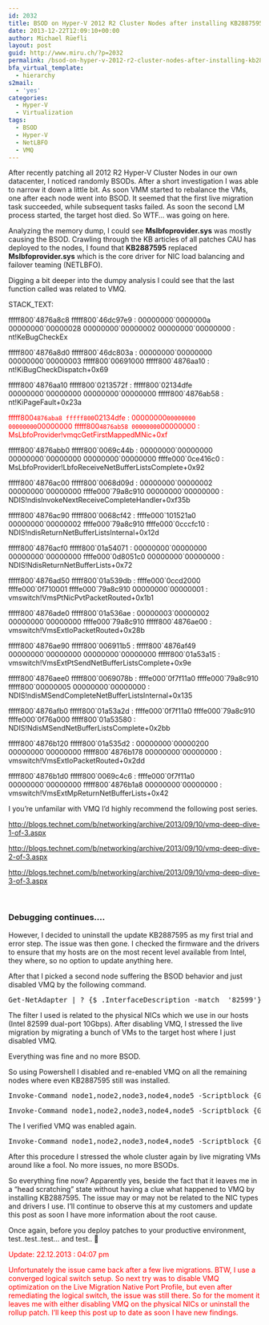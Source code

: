 ```yaml
---
id: 2032
title: BSOD on Hyper-V 2012 R2 Cluster Nodes after installing KB2887595
date: 2013-12-22T12:09:10+00:00
author: Michael Rüefli
layout: post
guid: http://www.miru.ch/?p=2032
permalink: /bsod-on-hyper-v-2012-r2-cluster-nodes-after-installing-kb2887595/
bfa_virtual_template:
  - hierarchy
s2mail:
  - 'yes'
categories:
  - Hyper-V
  - Virtualization
tags:
  - BSOD
  - Hyper-V
  - NetLBFO
  - VMQ
---
```

After recently patching all 2012 R2 Hyper-V Cluster Nodes in our own datacenter, I noticed randomly BSODs. After a short investigation I was able to narrow it down a little bit. As soon VMM started to rebalance the VMs, one after each node went into BSOD. It seemed that the first live migration task succeeded, while subsequent tasks failed. As soon the second LM process started, the target host died. So WTF&#8230; was going on here.

Analyzing the memory dump, I could see **Mslbfoprovider.sys** was mostly causing the BSOD. Crawling through the KB articles of all patches CAU has deployed to the nodes, I found that **KB2887595** replaced **Mslbfoprovider.sys** which is the core driver for NIC load balancing and failover teaming (NETLBFO).

Digging a bit deeper into the dumpy analysis I could see that the last function called was related to VMQ.
  
STACK_TEXT:
  
fffff800\`4876a8c8 fffff800\`46dc97e9 : 00000000\`0000000a 00000000\`00000028 00000000\`00000002 00000000\`00000000 : nt!KeBugCheckEx
  
fffff800\`4876a8d0 fffff800\`46dc803a : 00000000\`00000000 00000000\`00000003 fffff800\`00691000 fffff800\`4876aa10 : nt!KiBugCheckDispatch+0x69
  
fffff800\`4876aa10 fffff800\`0213572f : fffff800\`02134dfe 00000000\`00000000 00000000\`00000000 fffff800\`4876ab58 : nt!KiPageFault+0x23a
  
<span style="color: #ff0000;">fffff800`4876aba8 fffff800`02134dfe : 00000000`00000000 00000000`00000000 fffff800`4876ab58 00000000`00000000 : MsLbfoProvider!vmqcGetFirstMappedMNic+0xf</span>
  
fffff800\`4876abb0 fffff800\`0069c44b : 00000000\`00000000 00000000\`00000000 00000000\`00000000 ffffe000\`0ce416c0 : MsLbfoProvider!LbfoReceiveNetBufferListsComplete+0x92
  
fffff800\`4876ac00 fffff800\`0068d09d : 00000000\`00000002 00000000\`00000000 ffffe000\`79a8c910 00000000\`00000000 : NDIS!ndisInvokeNextReceiveCompleteHandler+0xf35b
  
fffff800\`4876ac90 fffff800\`0068cf42 : ffffe000\`101521a0 00000000\`00000002 ffffe000\`79a8c910 ffffe000\`0cccfc10 : NDIS!ndisReturnNetBufferListsInternal+0x12d
  
fffff800\`4876acf0 fffff800\`01a54071 : 00000000\`00000000 00000000\`00000000 ffffe000\`0d8051c0 00000000\`00000000 : NDIS!NdisReturnNetBufferLists+0x72
  
fffff800\`4876ad50 fffff800\`01a539db : ffffe000\`0ccd2000 ffffe000\`0f710001 ffffe000\`79a8c910 00000000\`00000001 : vmswitch!VmsPtNicPvtPacketRouted+0x1b1
  
fffff800\`4876ade0 fffff800\`01a536ae : 00000003\`00000002 00000000\`00000000 ffffe000\`79a8c910 fffff800\`4876ae00 : vmswitch!VmsExtIoPacketRouted+0x28b
  
fffff800\`4876ae90 fffff800\`006911b5 : fffff800\`4876af49 00000000\`00000000 00000000\`00000000 fffff800\`01a53a15 : vmswitch!VmsExtPtSendNetBufferListsComplete+0x9e
  
fffff800\`4876aee0 fffff800\`0069078b : ffffe000\`0f7f11a0 ffffe000\`79a8c910 fffff800\`00000005 00000000\`00000000 : NDIS!ndisMSendCompleteNetBufferListsInternal+0x135
  
fffff800\`4876afb0 fffff800\`01a53a2d : ffffe000\`0f7f11a0 ffffe000\`79a8c910 ffffe000\`0f76a000 fffff800\`01a53580 : NDIS!NdisMSendNetBufferListsComplete+0x2bb
  
fffff800\`4876b120 fffff800\`01a535d2 : 00000000\`00000200 00000000\`00000000 fffff800\`4876b178 00000000\`00000000 : vmswitch!VmsExtIoPacketRouted+0x2dd
  
fffff800\`4876b1d0 fffff800\`0069c4c6 : ffffe000\`0f7f11a0 00000000\`00000000 fffff800\`4876b1a8 00000000\`00000000 : vmswitch!VmsExtMpReturnNetBufferLists+0x42

I you&#8217;re unfamilar with VMQ I&#8217;d highly recommend the following post series.

<a href="http://blogs.technet.com/b/networking/archive/2013/09/10/vmq-deep-dive-1-of-3.aspx" target="_blank">http://blogs.technet.com/b/networking/archive/2013/09/10/vmq-deep-dive-1-of-3.aspx</a>

<a href="http://blogs.technet.com/b/networking/archive/2013/09/10/vmq-deep-dive-2-of-3.aspx" target="_blank">http://blogs.technet.com/b/networking/archive/2013/09/10/vmq-deep-dive-2-of-3.aspx</a>

<a href="http://blogs.technet.com/b/networking/archive/2013/09/10/vmq-deep-dive-3-of-3.aspx" target="_blank">http://blogs.technet.com/b/networking/archive/2013/09/10/vmq-deep-dive-3-of-3.aspx</a>

&nbsp;

### Debugging continues&#8230;.

However, I decided to uninstall the update KB2887595 as my first trial and error step. The issue was then gone. I checked the firmware and the drivers to ensure that my hosts are on the most recent level available from Intel, they where, so no option to update anything here.

After that I picked a second node suffering the BSOD behavior and just disabled VMQ by the following command.

<pre>Get-NetAdapter | ? {$_.InterfaceDescription -match  '82599'} | Set-NetAdapterVmq -Enabled $false</pre>

The filter I used is related to the physical NICs which we use in our hosts (Intel 82599 dual-port 10Gbps). After disabling VMQ, I stressed the live migration by migrating a bunch of VMs to the target host where I just disabled VMQ.

Everything was fine and no more BSOD.

So using Powershell I disabled and re-enabled VMQ on all the remaining nodes where even KB2887595 still was installed.

<pre>Invoke-Command node1,node2,node3,node4,node5 -Scriptblock {Get-NetAdapter | ? {$_.InterfaceDescription -match  '82599'} | Set-NetAdapterVmq -Enabled $false}</pre>

<pre>Invoke-Command node1,node2,node3,node4,node5 -Scriptblock {Get-NetAdapter | ? {$_.InterfaceDescription -match  '82599'} | Set-NetAdapterVmq -Enabled $true}</pre>

The I verified VMQ was enabled again.

<pre>Invoke-Command node1,node2,node3,node4,node5 -Scriptblock {Get-NetAdapter | ? {$_.InterfaceDescription -match  '82599'} | Get-NetAdapterVmq}</pre>

After this procedure I stressed the whole cluster again by live migrating VMs around like a fool. No more issues, no more BSODs.

So everything fine now? Apparently yes, beside the fact that it leaves me in a &#8220;head scratching&#8221; state without having a clue what happened to VMQ by installing KB2887595. The issue may or may not be related to the NIC types and drivers I use. I&#8217;ll continue to observe this at my customers and update this post as soon I have more information about the root cause.

Once again, before you deploy patches to your productive environment, test..test..test&#8230; and test.. 🙂

<span style="color: #ff0000;">Update: 22.12.2013 : 04:07 pm</span>

<span style="color: #ff0000;">Unfortunately the issue came back after a few live migrations. BTW, I use a converged logical switch setup. So next try was to disable VMQ optimization on the Live Migration Native Port Profile, but even after remediating the logical switch, the issue was still there. So for the moment it leaves me with either disabling VMQ on the physical NICs or uninstall the rollup patch. I&#8217;ll keep this post up to date as soon I have new findings.</span>